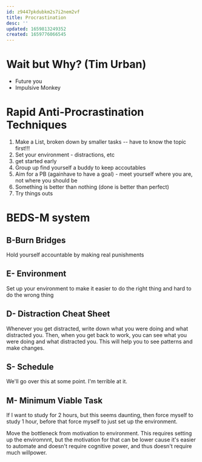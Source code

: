 ```yaml
---
id: z9447pkdubkm2s7i2nem2vf
title: Procrastination
desc: ''
updated: 1659813249352
created: 1659776066545
---
```


# Wait but Why? (Tim Urban)
* Future you
* Impulsive Monkey

# Rapid Anti-Procrastination Techniques
1. Make a List, broken down by smaller tasks
 -- have to know the topic first!!!
2. Set your environment - distractions, etc
3. get started early 
4. Group up find yourself a buddy to keep accoutables
5. Aim for a PB (againhave to have a goal) - meet yourself where you are, not where you should be
6. Something is better than nothing (done is better than perfect)
7. Try things outs



# BEDS-M system
## B-Burn Bridges
Hold yourself accountable by making real punishments
## E- Environment
Set up your environment to make it easier to do the right thing and hard to do the wrong thing

## D- Distraction Cheat Sheet
Whenever you get distracted, write down what you were doing and what distracted you. Then, when you get back to work, you can see what you were doing and what distracted you. This will help you to see patterns and make changes.

## S- Schedule
We'll go over this at some point. I'm terrible at it.


## M- Minimum Viable Task

If I want to study for 2 hours, but this seems daunting, then force myself to study 1 hour, before that force myself to just set up the environment.

Move the bottleneck from motivation to environment. This requires setting up the enviromnnt, but the motivation for that can be lower cause it's easier to automate and doesn't require cognitive power, and thus doesn't require much willpower.



